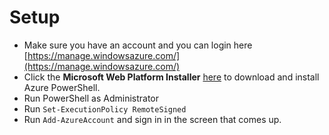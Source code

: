 # Setup

* Make sure you have an account and you can login here [https://manage.windowsazure.com/](https://manage.windowsazure.com/)
* Click the **Microsoft Web Platform Installer** [here](http://azure.microsoft.com/en-gb/documentation/articles/install-configure-powershell/) to download and install Azure PowerShell.
* Run PowerShell as Administrator
* Run `Set-ExecutionPolicy RemoteSigned`
* Run `Add-AzureAccount` and sign in in the screen that comes up.
